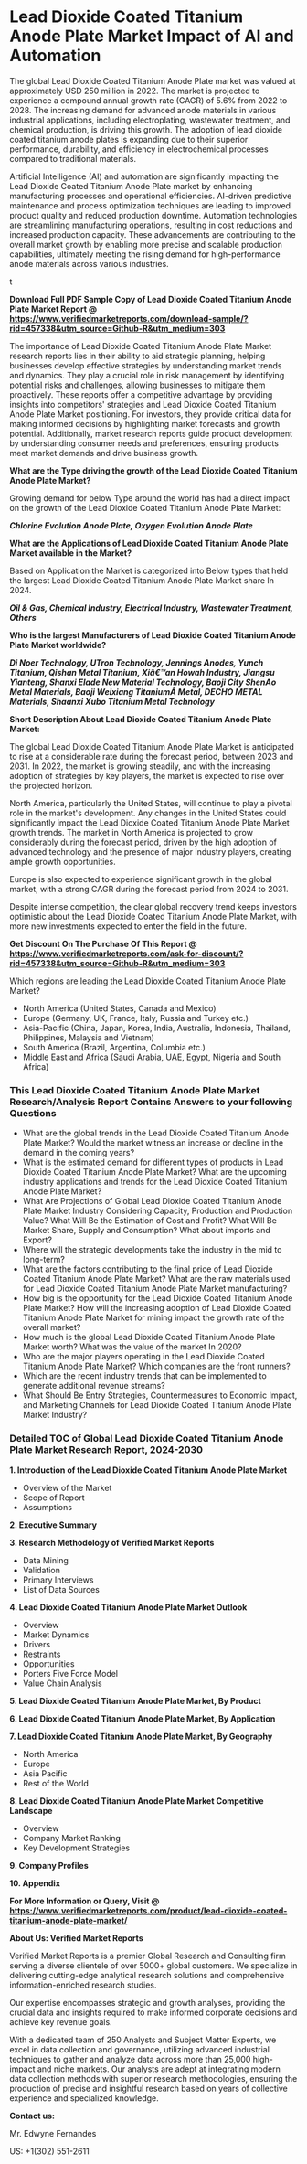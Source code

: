 <meta name="title" content="Global Lead Dioxide Coated Titanium Anode Plate Market Impact of AI and Automation"><meta name="description" content="The global Lead Dioxide Coated Titanium Anode Plate market was valued at approximately USD 250 million in 2022. The market is projected to experience a compound annual"><meta name="title" content="Lead Dioxide Coated Titanium Anode Plate Market Size, Share, Scope, Trends, Growth, Opportunities, Analysis, Forecast"><h1>Lead Dioxide Coated Titanium Anode Plate Market Impact of AI and Automation</h1><p>The global Lead Dioxide Coated Titanium Anode Plate market was valued at approximately USD 250 million in 2022. The market is projected to experience a compound annual growth rate (CAGR) of 5.6% from 2022 to 2028. The increasing demand for advanced anode materials in various industrial applications, including electroplating, wastewater treatment, and chemical production, is driving this growth. The adoption of lead dioxide coated titanium anode plates is expanding due to their superior performance, durability, and efficiency in electrochemical processes compared to traditional materials.</p><p>Artificial Intelligence (AI) and automation are significantly impacting the Lead Dioxide Coated Titanium Anode Plate market by enhancing manufacturing processes and operational efficiencies. AI-driven predictive maintenance and process optimization techniques are leading to improved product quality and reduced production downtime. Automation technologies are streamlining manufacturing operations, resulting in cost reductions and increased production capacity. These advancements are contributing to the overall market growth by enabling more precise and scalable production capabilities, ultimately meeting the rising demand for high-performance anode materials across various industries.</p>t</p><p id="" class=""><strong>Download Full PDF Sample Copy of Lead Dioxide Coated Titanium Anode Plate Market Report @ <a href="https://www.verifiedmarketreports.com/download-sample/?rid=457338&utm_source=Github-R&utm_medium=303" target="_blank">https://www.verifiedmarketreports.com/download-sample/?rid=457338&utm_source=Github-R&utm_medium=303</a></strong></p><p>The importance of&nbsp;Lead Dioxide Coated Titanium Anode Plate Market research reports lies in their ability to aid strategic planning, helping businesses develop effective strategies by understanding market trends and dynamics. They play a crucial role in risk management by identifying potential risks and challenges, allowing businesses to mitigate them proactively. These reports offer a competitive advantage by providing insights into competitors' strategies and Lead Dioxide Coated Titanium Anode Plate Market positioning. For investors, they provide critical data for making informed decisions by highlighting market forecasts and growth potential. Additionally, market research reports guide product development by understanding consumer needs and preferences, ensuring products meet market demands and drive business growth.</p><p><strong>What are the&nbsp;Type driving the growth of the Lead Dioxide Coated Titanium Anode Plate Market?</strong></p><p id="" class="">Growing demand for below Type around the world has had a direct impact on the growth of the Lead Dioxide Coated Titanium Anode Plate Market:</p><em><strong>Chlorine Evolution Anode Plate, Oxygen Evolution Anode Plate</strong></em></p><strong>What are the&nbsp;Applications&nbsp;of Lead Dioxide Coated Titanium Anode Plate Market available in the Market?</strong></p><p id="" class="">Based on Application the Market is categorized into Below types that held the largest Lead Dioxide Coated Titanium Anode Plate Market share In 2024.</p><em><strong>Oil & Gas, Chemical Industry, Electrical Industry, Wastewater Treatment, Others</strong></em></p><strong>Who is the largest Manufacturers of Lead Dioxide Coated Titanium Anode Plate Market worldwide?</strong></p><p><em><strong>Di Noer Technology, UTron Technology, Jennings Anodes, Yunch Titanium, Qishan Metal Titanium, Xiâ€™an Howah Industry, Jiangsu Yianteng, Shanxi Elade New Material Technology, Baoji City ShenAo Metal Materials, Baoji Weixiang TitaniumÂ Metal, DECHO METAL Materials, Shaanxi Xubo Titanium Metal Technology</strong></em></p><p id="" class=""><strong>Short Description About Lead Dioxide Coated Titanium Anode Plate Market:</strong></p><p>The global Lead Dioxide Coated Titanium Anode Plate Market is anticipated to rise at a considerable rate during the forecast period, between 2023 and 2031. In 2022, the market is growing steadily, and with the increasing adoption of strategies by key players, the market is expected to rise over the projected horizon.</p><p>North America, particularly the United States, will continue to play a pivotal role in the market's development. Any changes in the United States could significantly impact the Lead Dioxide Coated Titanium Anode Plate Market growth trends. The market in North America is projected to grow considerably during the forecast period, driven by the high adoption of advanced technology and the presence of major industry players, creating ample growth opportunities.</p><p>Europe is also expected to experience significant growth in the global market, with a strong CAGR during the forecast period from 2024 to 2031.</p><p>Despite intense competition, the clear global recovery trend keeps investors optimistic about the Lead Dioxide Coated Titanium Anode Plate Market, with more new investments expected to enter the field in the future.</p><p id="" class=""><strong>Get Discount On The Purchase Of This Report @ <a href="https://www.verifiedmarketreports.com/ask-for-discount/?rid=457338&utm_source=Github-R&utm_medium=303" target="_blank">https://www.verifiedmarketreports.com/ask-for-discount/?rid=457338&utm_source=Github-R&utm_medium=303</a></strong></p>Which regions are leading the Lead Dioxide Coated Titanium Anode Plate Market?</p><ul><li>North America (United States, Canada and Mexico)</li><li>Europe (Germany, UK, France, Italy, Russia and Turkey etc.)</li><li>Asia-Pacific (China, Japan, Korea, India, Australia, Indonesia, Thailand, Philippines, Malaysia and Vietnam)</li><li>South America (Brazil, Argentina, Columbia etc.)</li><li>Middle East and Africa (Saudi Arabia, UAE, Egypt, Nigeria and South Africa)</li></ul><h3 id="" class="">This Lead Dioxide Coated Titanium Anode Plate Market Research/Analysis Report Contains Answers to your following Questions</h3><ul><li>What are the global trends in the Lead Dioxide Coated Titanium Anode Plate Market? Would the market witness an increase or decline in the demand in the coming years?</li><li>What is the estimated demand for different types of products in Lead Dioxide Coated Titanium Anode Plate Market? What are the upcoming industry applications and trends for the Lead Dioxide Coated Titanium Anode Plate Market?</li><li>What Are Projections of Global Lead Dioxide Coated Titanium Anode Plate Market Industry Considering Capacity, Production and Production Value? What Will Be the Estimation of Cost and Profit? What Will Be Market Share, Supply and Consumption? What about imports and Export?</li><li>Where will the strategic developments take the industry in the mid to long-term?</li><li>What are the factors contributing to the final price of Lead Dioxide Coated Titanium Anode Plate Market? What are the raw materials used for Lead Dioxide Coated Titanium Anode Plate Market manufacturing?</li><li>How big is the opportunity for the Lead Dioxide Coated Titanium Anode Plate Market? How will the increasing adoption of Lead Dioxide Coated Titanium Anode Plate Market for mining impact the growth rate of the overall market?</li><li>How much is the global Lead Dioxide Coated Titanium Anode Plate Market worth? What was the value of the market In 2020?</li><li>Who are the major players operating in the Lead Dioxide Coated Titanium Anode Plate Market? Which companies are the front runners?</li><li>Which are the recent industry trends that can be implemented to generate additional revenue streams?</li><li>What Should Be Entry Strategies, Countermeasures to Economic Impact, and Marketing Channels for Lead Dioxide Coated Titanium Anode Plate Market Industry?</li></ul><h3 id="" class="">Detailed TOC of Global Lead Dioxide Coated Titanium Anode Plate Market Research Report, 2024-2030</h3><p id="" class=""><strong>1. Introduction of the Lead Dioxide Coated Titanium Anode Plate Market</strong></p><ul><li>Overview of the Market</li><li>Scope of Report</li><li>Assumptions</li></ul><p id="" class=""><strong>2. Executive Summary</strong></p><p id="" class=""><strong>3. Research Methodology of Verified Market Reports</strong></p><ul><li>Data Mining</li><li>Validation</li><li>Primary Interviews</li><li>List of Data Sources</li></ul><p id="" class=""><strong>4. Lead Dioxide Coated Titanium Anode Plate Market Outlook</strong></p><ul><li>Overview</li><li>Market Dynamics</li><li>Drivers</li><li>Restraints</li><li>Opportunities</li><li>Porters Five Force Model</li><li>Value Chain Analysis</li></ul><p id="" class=""><strong>5. Lead Dioxide Coated Titanium Anode Plate Market, By Product</strong></p><p id="" class=""><strong>6. Lead Dioxide Coated Titanium Anode Plate Market, By Application</strong></p><p id="" class=""><strong>7. Lead Dioxide Coated Titanium Anode Plate Market, By Geography</strong></p><ul><li>North America</li><li>Europe</li><li>Asia Pacific</li><li>Rest of the World</li></ul><p id="" class=""><strong>8. Lead Dioxide Coated Titanium Anode Plate Market Competitive Landscape</strong></p><ul><li>Overview</li><li>Company Market Ranking</li><li>Key Development Strategies</li></ul><p id="" class=""><strong>9. Company Profiles</strong></p><p id="" class=""><strong>10. Appendix</strong></p><p id="" class=""><strong>For More Information or Query, Visit @ <a href="https://www.verifiedmarketreports.com/product/lead-dioxide-coated-titanium-anode-plate-market/" target="_blank">https://www.verifiedmarketreports.com/product/lead-dioxide-coated-titanium-anode-plate-market/</a></strong></p><p id="" class=""><strong>About Us: Verified Market Reports</strong></p><p id="" class="">Verified Market Reports is a premier Global Research and Consulting firm serving a diverse clientele of over 5000+ global customers. We specialize in delivering cutting-edge analytical research solutions and comprehensive information-enriched research studies.</p><p id="" class="">Our expertise encompasses strategic and growth analyses, providing the crucial data and insights required to make informed corporate decisions and achieve key revenue goals.</p><p id="" class="">With a dedicated team of 250 Analysts and Subject Matter Experts, we excel in data collection and governance, utilizing advanced industrial techniques to gather and analyze data across more than 25,000 high-impact and niche markets. Our analysts are adept at integrating modern data collection methods with superior research methodologies, ensuring the production of precise and insightful research based on years of collective experience and specialized knowledge.</p><p id="" class=""><strong>Contact us:</strong></p><p id="" class="">Mr. Edwyne Fernandes</p><p id="" class="">US: +1(302) 551-2611</p>